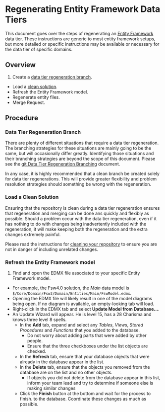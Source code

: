 # Regenerating Entity Framework Data Tiers

This document goes over the steps of regenerating an
[Entity Framework](https://msdn.microsoft.com/en-us/data/ee712907) data tier.
These instructions are generic to most entity framework setups, but more
detailed or specific instructions may be available or necessary for the data
tier of specific domains.

## Overview

1. Create a [data tier regeneration branch](1).
* Load a [clean solution](2).
* Refresh the Entity Framework model.
* Regenerate entity files.
* Merge Request.

## Procedure

### Data Tier Regeneration Branch

There are plenty of different situations that require a data tier regeneration.
The branching strategies for these situations are mainly going to be the same,
but will occasionally differ greatly.  Identifying those situations and their
branching strategies are beyond the scope of this document.  Please see the
[git Data Tier Regeneration Branching](1) document.

In any case, it is highly recommended that a clean branch be created solely for
data tier regenerations.  This will provide greater flexibility and problem
resolution strategies should something be wrong with the regeneration.

### Load a Clean Solution

Ensuring that the repository is clean during a data tier regeneration ensures
that regeneration and merging can be done ans quickly and flexibly as possible.
Should a problem occur with the data tier regeneration, even if it has nothing
to do with changes being inadvertently included with the regeneration, it will
make keeping both the regeneration and the extra changes extremely painful.

Please read the instructions for [cleaning your repository](2) to ensure you
are not in danger of including unrelated changes.

### Refresh the Entity Framework model

1. Find and open the EDMX file associated to your specific Entity Framework
model.
  * For example, the Fsw4.0 solution, the *Main* data model is
  `$/Core/Domain/Fsw3/Domain/Entities/Main/FswModel.edmx`.
  * Opening the EDMX file will likely result in one of the model diagrams being
  open.  If no diagram is available, an empty-looking tab will load.
* Right-click in the EDMX tab and select **Update Model from Database...**.
* An Update Wizard will appear.  He is level 15, has a 28 Charisma and knows
three level 8 spells.
  * In the **Add** tab, expand and select any *Tables*, *Views*,
  *Stored Procedures* and *Functions* that you added to the database.
    * Do not worry about adding parts that were added by other people.
    * Ensure that the three checkboxes under the list objects are checked.
  * In the **Refresh** tab, ensure that your database objects that were already
  in the database appear in the list.
  * In the **Delete** tab, ensure that the objects you removed from the database
  are on the list and no other objects.
    * If objects you did not delete from the database appear in this list, inform
    your team lead and try to determine if someone else is making similar changes
  * Click the **Finish** button at the bottom and wait for the process to finish.
  to the database.  Coordinate these changes as much as possible.


[1]: ../git/branching/dataTierRegen
[2]: ../git/cleanRepo
